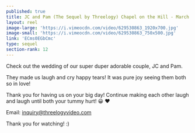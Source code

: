 ```yaml
---
published: true
title: JC and Pam (The Sequel by Threelogy) Chapel on the Hill - March 2017
layout: reel
image-large: 'https://i.vimeocdn.com/video/629530863_1920x700.jpg'
image-small: 'https://i.vimeocdn.com/video/629530863_750x500.jpg'
link: 'ECms0EGbCmc'
type: sequel
section-rank: 12
---
```

Check out the wedding of our super duper adorable couple, JC and Pam.

They made us laugh and cry happy tears! It was pure joy seeing them both so in love!

Thank you for having us on your big day! Continue making each other laugh and laugh until both your tummy hurt! 😀 ❤

Email: inquiry@threelogyvideo.com

Thank you for watching! :)